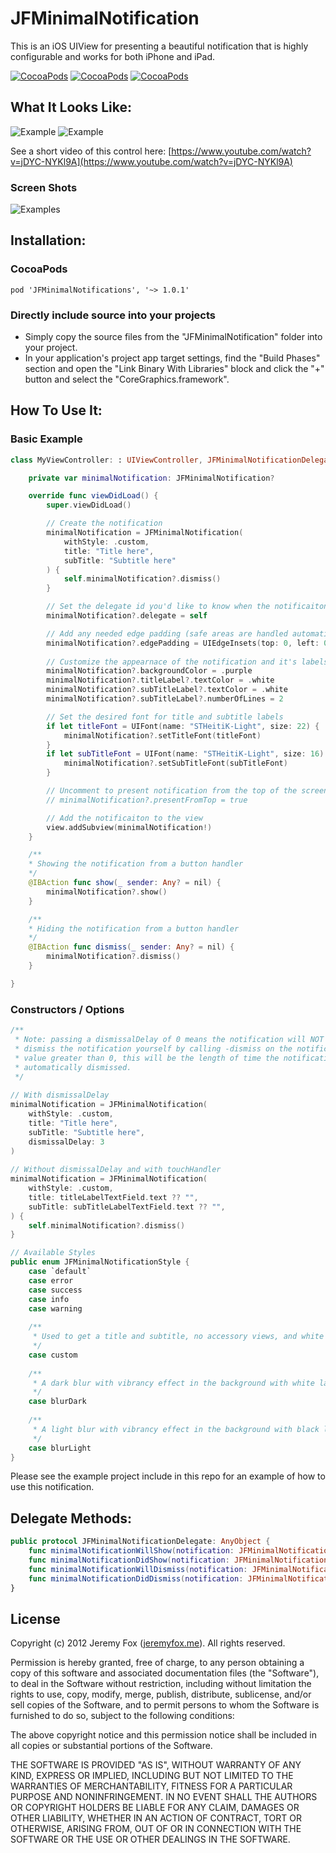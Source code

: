 JFMinimalNotification
===========

This is an iOS UIView for presenting a beautiful notification that is highly configurable and works for both iPhone and iPad.

[![CocoaPods](https://img.shields.io/cocoapods/v/JFMinimalNotifications.svg)](https://cocoapods.org/pods/JFMinimalNotifications)
[![CocoaPods](https://img.shields.io/cocoapods/l/JFMinimalNotifications.svg?maxAge=2592000)]() 
[![CocoaPods](https://img.shields.io/cocoapods/p/JFMinimalNotifications.svg?maxAge=2592000)]()

What It Looks Like:
------------------

![Example](https://github.com/atljeremy/JFMinimalNotifications/blob/main/Resources/example.gif?raw=true) ![Example](https://github.com/atljeremy/JFMinimalNotifications/blob/main/Resources/exampletop.gif?raw=true)

See a short video of this control here: [https://www.youtube.com/watch?v=jDYC-NYKl9A](https://www.youtube.com/watch?v=jDYC-NYKl9A)

### Screen Shots

![Examples](https://github.com/atljeremy/JFMinimalNotifications/blob/main/Resources/notification-examples.png?raw=true)

Installation:
------------

### CocoaPods

`pod 'JFMinimalNotifications', '~> 1.0.1'`

### Directly include source into your projects

- Simply copy the source files from the "JFMinimalNotification" folder into your project.
- In your application's project app target settings, find the "Build Phases" section and open the "Link Binary With Libraries" block and click the "+" button and select the "CoreGraphics.framework".


How To Use It:
-------------

### Basic Example

```swift
class MyViewController: : UIViewController, JFMinimalNotificationDelegate {

    private var minimalNotification: JFMinimalNotification?

    override func viewDidLoad() {
        super.viewDidLoad()

        // Create the notification
        minimalNotification = JFMinimalNotification(
            withStyle: .custom,
            title: "Title here",
            subTitle: "Subtitle here"
        ) {
            self.minimalNotification?.dismiss()
        }

        // Set the delegate id you'd like to know when the notificaiton `will...` and `did...` show and dismiss
        minimalNotification?.delegate = self

        // Add any needed edge padding (safe areas are handled automatically)
        minimalNotification?.edgePadding = UIEdgeInsets(top: 0, left: 0, bottom: 10, right: 0)
        
        // Customize the appearnace of the notification and it's labels
        minimalNotification?.backgroundColor = .purple
        minimalNotification?.titleLabel?.textColor = .white
        minimalNotification?.subTitleLabel?.textColor = .white
        minimalNotification?.subTitleLabel?.numberOfLines = 2

        // Set the desired font for title and subtitle labels
        if let titleFont = UIFont(name: "STHeitiK-Light", size: 22) {
            minimalNotification?.setTitleFont(titleFont)
        }
        if let subTitleFont = UIFont(name: "STHeitiK-Light", size: 16) {
            minimalNotification?.setSubTitleFont(subTitleFont)
        }

        // Uncomment to present notification from the top of the screen
        // minimalNotification?.presentFromTop = true

        // Add the notificaiton to the view
        view.addSubview(minimalNotification!)
    }

    /**
    * Showing the notification from a button handler
    */
    @IBAction func show(_ sender: Any? = nil) {
        minimalNotification?.show()
    }

    /**
    * Hiding the notification from a button handler
    */
    @IBAction func dismiss(_ sender: Any? = nil) {
        minimalNotification?.dismiss()
    }

}
```

### Constructors / Options

```swift
/**
 * Note: passing a dismissalDelay of 0 means the notification will NOT be automatically dismissed, you will need to 
 * dismiss the notification yourself by calling -dismiss on the notification object. If you pass a dismissalDelay 
 * value greater than 0, this will be the length of time the notification will remain visisble before being 
 * automatically dismissed.
 */
 
// With dismissalDelay
minimalNotification = JFMinimalNotification(
    withStyle: .custom,
    title: "Title here",
    subTitle: "Subtitle here",
    dismissalDelay: 3
)
 
// Without dismissalDelay and with touchHandler
minimalNotification = JFMinimalNotification(
    withStyle: .custom,
    title: titleLabelTextField.text ?? "",
    subTitle: subTitleLabelTextField.text ?? "",
) {
    self.minimalNotification?.dismiss()
}
```

```swift
// Available Styles
public enum JFMinimalNotificationStyle {
    case `default`
    case error
    case success
    case info
    case warning
    
    /**
     * Used to get a title and subtitle, no accessory views, and white background with black label text. Use the `backgroundColor` property on the notification to set the desired background color and `textColor` property on the titleLabel and subTitleLabel UILabels to change text color.
     */
    case custom
    
    /**
     * A dark blur with vibrancy effect in the background with white label text.
     */
    case blurDark
    
    /**
     * A light blur with vibrancy effect in the background with black label text.
     */
    case blurLight
}
```

Please see the example project include in this repo for an example of how to use this notification.
    
Delegate Methods:
----------------

```swift
public protocol JFMinimalNotificationDelegate: AnyObject {
    func minimalNotificationWillShow(notification: JFMinimalNotification)
    func minimalNotificationDidShow(notification: JFMinimalNotification)
    func minimalNotificationWillDismiss(notification: JFMinimalNotification)
    func minimalNotificationDidDismiss(notification: JFMinimalNotification)
}
```
   
License
-------
Copyright (c) 2012 Jeremy Fox ([jeremyfox.me](http://www.jeremyfox.me)). All rights reserved.

Permission is hereby granted, free of charge, to any person obtaining a copy
of this software and associated documentation files (the "Software"), to deal
in the Software without restriction, including without limitation the rights
to use, copy, modify, merge, publish, distribute, sublicense, and/or sell
copies of the Software, and to permit persons to whom the Software is
furnished to do so, subject to the following conditions:

The above copyright notice and this permission notice shall be included in
all copies or substantial portions of the Software.

THE SOFTWARE IS PROVIDED "AS IS", WITHOUT WARRANTY OF ANY KIND, EXPRESS OR
IMPLIED, INCLUDING BUT NOT LIMITED TO THE WARRANTIES OF MERCHANTABILITY,
FITNESS FOR A PARTICULAR PURPOSE AND NONINFRINGEMENT. IN NO EVENT SHALL THE
AUTHORS OR COPYRIGHT HOLDERS BE LIABLE FOR ANY CLAIM, DAMAGES OR OTHER
LIABILITY, WHETHER IN AN ACTION OF CONTRACT, TORT OR OTHERWISE, ARISING FROM,
OUT OF OR IN CONNECTION WITH THE SOFTWARE OR THE USE OR OTHER DEALINGS IN THE
SOFTWARE.
